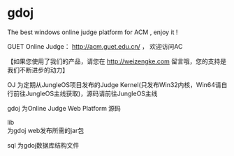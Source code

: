 gdoj
====

The best windows online judge platform for ACM ,  enjoy it !

GUET Online Judge： http://acm.guet.edu.cn/ ， 欢迎访问AC

【如果您使用了我们的产品，请您在 http://weizengke.com 留言哦，您的支持是我们不断进步的动力】

OJ
为定期从JungleOS项目发布的Judge Kernel(只发布Win32内核，Win64请自行前往JungleOS主线获取)，源码请前往JungleOS主线

gdoj 
为Online Judge Web Platform 源码

lib  
为gdoj web发布所需的jar包

sql
为gdoj数据库结构文件


